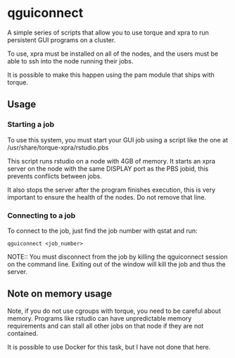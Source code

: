 qguiconnect
===========
A simple series of scripts that allow you to use
torque and xpra to run persistent GUI programs on 
a cluster.

To use, xpra must be installed on all of the nodes, 
and the users must be able to ssh into the node running
their jobs.

It is possible to make this happen using the pam module
that ships with torque.

Usage
-----

### Starting a job
To use this system, you must start your GUI job using a 
script like the one at /usr/share/torque-xpra/rstudio.pbs

This script runs rstudio on a node with 4GB of memory. It 
starts an xpra server on the node with the same DISPLAY port
as the PBS jobid, this prevents conflicts between jobs.

It also stops the server after the program finishes execution,
this is very important to ensure the health of the nodes. Do
not remove that line.

### Connecting to a job
To connect to the job, just find the job number with qstat 
and run:

    qguiconnect <job_number>

NOTE:: You must disconnect from the job by killing the 
qguiconnect session on the command line. Exiting out of the 
window will kill the job and thus the server.

Note on memory usage
--------------------
Note, if you do not use cgroups with torque, you need to be 
careful about memory. Programs like rstudio can have unpredictable 
memory requirements and can stall all other jobs on that node 
if they are not contained.

It is possible to use Docker for this task, but I have not
done that here.

